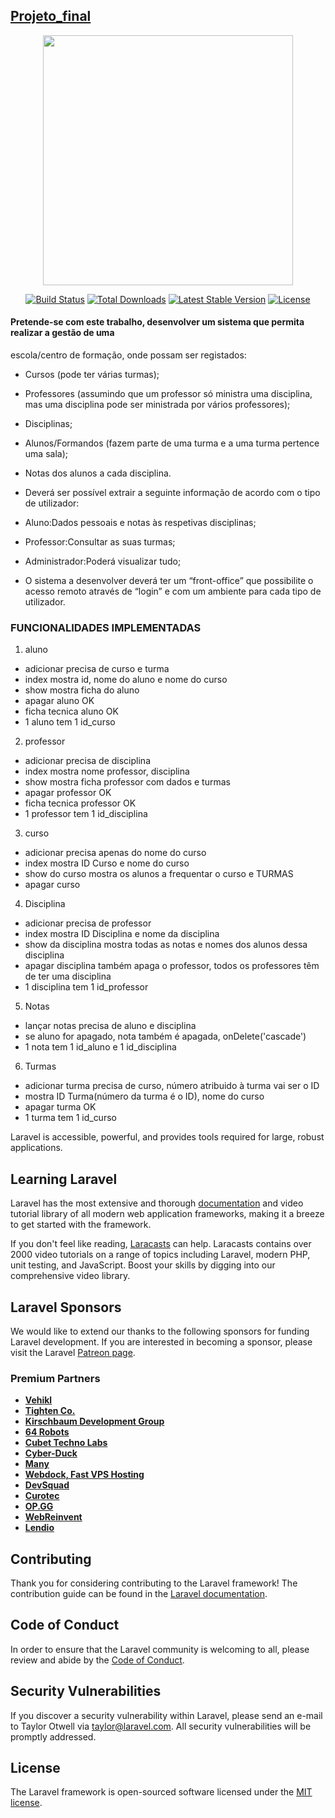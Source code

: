 

## [Projeto_final](http://enos-alfa.herokuapp.com/)

<p align="center"><a href="http://enos-alfa.herokuapp.com/" target="_blank"><img src="https://raw.githubusercontent.com/laravel/art/master/logo-lockup/5%20SVG/2%20CMYK/1%20Full%20Color/laravel-logolockup-cmyk-red.svg" width="400"></a></p>

<p align="center">
<a href="https://travis-ci.org/laravel/framework"><img src="https://travis-ci.org/laravel/framework.svg" alt="Build Status"></a>
<a href="https://packagist.org/packages/laravel/framework"><img src="https://img.shields.io/packagist/dt/laravel/framework" alt="Total Downloads"></a>
<a href="https://packagist.org/packages/laravel/framework"><img src="https://img.shields.io/packagist/v/laravel/framework" alt="Latest Stable Version"></a>
<a href="https://packagist.org/packages/laravel/framework"><img src="https://img.shields.io/packagist/l/laravel/framework" alt="License"></a>
</p>

#### Pretende-se com este trabalho, desenvolver um sistema que permita realizar a gestão de uma
escola/centro de formação, onde possam ser registados:
- Cursos (pode ter várias turmas);
- Professores (assumindo que um professor só ministra uma disciplina, mas uma
disciplina pode ser ministrada por vários professores);
- Disciplinas;
- Alunos/Formandos (fazem parte de uma turma e a uma turma pertence uma sala);
- Notas dos alunos a cada disciplina.

- Deverá ser possível extrair a seguinte informação de acordo com o tipo de utilizador:
- Aluno:Dados pessoais e notas às respetivas disciplinas;
- Professor:Consultar as suas turmas;
- Administrador:Poderá visualizar tudo;
- O sistema a desenvolver deverá ter um “front-office” que possibilite o acesso remoto através
de “login” e com um ambiente para cada tipo de utilizador.

### FUNCIONALIDADES IMPLEMENTADAS 
1. aluno 
 - adicionar precisa de curso e turma
 - index mostra id, nome do aluno e nome do curso
 - show mostra ficha do aluno
 - apagar aluno OK
 - ficha tecnica aluno OK
 - 1 aluno tem 1 id_curso

2. professor 
 - adicionar precisa de disciplina
 - index mostra nome professor, disciplina
 - show mostra ficha professor com dados e turmas
 - apagar professor OK
 - ficha tecnica professor OK
 - 1 professor tem 1 id_disciplina

3. curso 
 - adicionar precisa apenas do nome do curso
 - index mostra ID Curso e nome do curso
 - show do curso mostra os alunos a frequentar o curso e TURMAS
 - apagar curso  



4. Disciplina 
 - adicionar precisa de professor
 - index mostra ID Disciplina e nome da disciplina
 - show da disciplina mostra todas as notas e nomes dos alunos dessa disciplina
 - apagar disciplina também apaga o professor, todos os professores têm de ter uma disciplina
 - 1 disciplina tem 1 id_professor


5. Notas
 - lançar notas precisa de aluno e disciplina
 - se aluno for apagado, nota também é apagada, onDelete('cascade')
 - 1 nota tem 1 id_aluno e 1 id_disciplina

6. Turmas
 - adicionar turma precisa de curso, número atribuido à turma vai ser o ID
 - mostra ID Turma(número da turma é o ID), nome do curso
 - apagar turma OK
 - 1 turma tem 1 id_curso




Laravel is accessible, powerful, and provides tools required for large, robust applications.

## Learning Laravel

Laravel has the most extensive and thorough [documentation](https://laravel.com/docs) and video tutorial library of all modern web application frameworks, making it a breeze to get started with the framework.

If you don't feel like reading, [Laracasts](https://laracasts.com) can help. Laracasts contains over 2000 video tutorials on a range of topics including Laravel, modern PHP, unit testing, and JavaScript. Boost your skills by digging into our comprehensive video library.

## Laravel Sponsors

We would like to extend our thanks to the following sponsors for funding Laravel development. If you are interested in becoming a sponsor, please visit the Laravel [Patreon page](https://patreon.com/taylorotwell).

### Premium Partners

- **[Vehikl](https://vehikl.com/)**
- **[Tighten Co.](https://tighten.co)**
- **[Kirschbaum Development Group](https://kirschbaumdevelopment.com)**
- **[64 Robots](https://64robots.com)**
- **[Cubet Techno Labs](https://cubettech.com)**
- **[Cyber-Duck](https://cyber-duck.co.uk)**
- **[Many](https://www.many.co.uk)**
- **[Webdock, Fast VPS Hosting](https://www.webdock.io/en)**
- **[DevSquad](https://devsquad.com)**
- **[Curotec](https://www.curotec.com/services/technologies/laravel/)**
- **[OP.GG](https://op.gg)**
- **[WebReinvent](https://webreinvent.com/?utm_source=laravel&utm_medium=github&utm_campaign=patreon-sponsors)**
- **[Lendio](https://lendio.com)**

## Contributing

Thank you for considering contributing to the Laravel framework! The contribution guide can be found in the [Laravel documentation](https://laravel.com/docs/contributions).

## Code of Conduct

In order to ensure that the Laravel community is welcoming to all, please review and abide by the [Code of Conduct](https://laravel.com/docs/contributions#code-of-conduct).

## Security Vulnerabilities

If you discover a security vulnerability within Laravel, please send an e-mail to Taylor Otwell via [taylor@laravel.com](mailto:taylor@laravel.com). All security vulnerabilities will be promptly addressed.

## License

The Laravel framework is open-sourced software licensed under the [MIT license](https://opensource.org/licenses/MIT).
